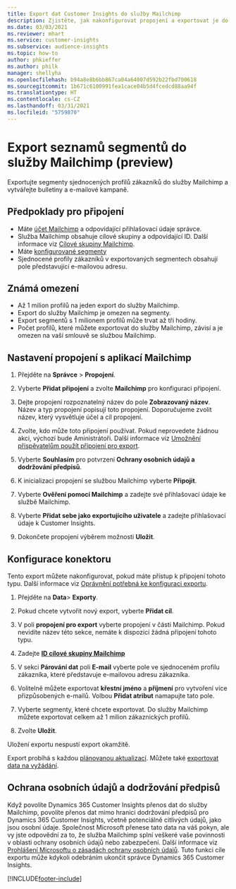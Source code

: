 ```yaml
---
title: Export dat Customer Insights do služby Mailchimp
description: Zjistěte, jak nakonfigurovat propojení a exportovat je do Mailchimp.
ms.date: 03/03/2021
ms.reviewer: mhart
ms.service: customer-insights
ms.subservice: audience-insights
ms.topic: how-to
author: phkieffer
ms.author: philk
manager: shellyha
ms.openlocfilehash: b94a8e8b6bb867ca04a64007d592b22fbd700618
ms.sourcegitcommit: 1b671c6100991fea1cace04b5d4fcedcd88aa94f
ms.translationtype: HT
ms.contentlocale: cs-CZ
ms.lasthandoff: 03/31/2021
ms.locfileid: "5759870"
---
```

# <a name="export-segment-lists-to-mailchimp-preview"></a>Export seznamů segmentů do služby Mailchimp (preview)

Exportujte segmenty sjednocených profilů zákazníků do služby Mailchimp a vytvářejte bulletiny a e-mailové kampaně.

## <a name="prerequisites-for-connection"></a>Předpoklady pro připojení

-   Máte [účet Mailchimp](https://mailchimp.com/) a odpovídající přihlašovací údaje správce.
-   Služba Mailchimp obsahuje cílové skupiny a odpovídající ID. Další informace viz [Cílové skupiny Mailchimp](https://mailchimp.com/help/create-audience/).
-   Máte [konfigurované segmenty](segments.md)
-   Sjednocené profily zákazníků v exportovaných segmentech obsahují pole představující e-mailovou adresu.

## <a name="known-limitations"></a>Známá omezení

- Až 1 milion profilů na jeden export do služby Mailchimp.
- Export do služby Mailchimp je omezen na segmenty.
- Export segmentů s 1 milionem profilů může trvat až tři hodiny. 
- Počet profilů, které můžete exportovat do služby Mailchimp, závisí a je omezen na vaší smlouvě se službou Mailchimp.

## <a name="set-up-connection-to-mailchimp"></a>Nastavení propojení s aplikací Mailchimp

1. Přejděte na **Správce** > **Propojení**.

1. Vyberte **Přidat připojení** a zvolte **Mailchimp** pro konfiguraci připojení.

1. Dejte propojení rozpoznatelný název do pole **Zobrazovaný název**. Název a typ propojení popisují toto propojení. Doporučujeme zvolit název, který vysvětluje účel a cíl propojení.

1. Zvolte, kdo může toto připojení používat. Pokud neprovedete žádnou akci, výchozí bude Aministrátoři. Další informace viz [Umožnění přispěvatelům použít připojení pro export](connections.md#allow-contributors-to-use-a-connection-for-exports).

1. Vyberte **Souhlasím** pro potvrzení **Ochrany osobních údajů a dodržování předpisů**.

1. K inicializaci propojení se službou Mailchimp vyberte **Připojit**.

1. Vyberte **Ověření pomocí Mailchimp** a zadejte své přihlašovací údaje ke službě Mailchimp.

1. Vyberte **Přidat sebe jako exportujícího uživatele** a zadejte přihlašovací údaje k Customer Insights.

1. Dokončete propojení výběrem možnosti **Uložit**. 

## <a name="configure-the-connector"></a>Konfigurace konektoru

Tento export můžete nakonfigurovat, pokud máte přístup k připojení tohoto typu. Další informace viz [Oprávnění potřebná ke konfiguraci exportu](export-destinations.md#set-up-a-new-export).

1. Přejděte na **Data**> **Exporty**.

1. Pokud chcete vytvořit nový export, vyberte **Přidat cíl**.

1. V poli **propojení pro export** vyberte propojení v části Mailchimp. Pokud nevidíte název této sekce, nemáte k dispozici žádná připojení tohoto typu.

1. Zadejte **[ID cílové skupiny Mailchimp](https://mailchimp.com/help/find-audience-id/)**

3. V sekci **Párování dat** poli **E-mail** vyberte pole ve sjednoceném profilu zákazníka, které představuje e-mailovou adresu zákazníka. 

1. Volitelně můžete exportovat **křestní jméno** a **příjmení** pro vytvoření více přizpůsobených e-mailů. Volbou **Přidat atribut** namapujte tato pole.

1. Vyberte segmenty, které chcete exportovat. Do služby Mailchimp můžete exportovat celkem až 1 milion zákaznických profilů.

1. Zvolte **Uložit**.

Uložení exportu nespustí export okamžitě.

Export probíhá s každou [plánovanou aktualizací](system.md#schedule-tab). Můžete také [exportovat data na vyžádání](export-destinations.md#run-exports-on-demand). 

## <a name="data-privacy-and-compliance"></a>Ochrana osobních údajů a dodržování předpisů

Když povolíte Dynamics 365 Customer Insights přenos dat do služby Mailchimp, povolíte přenos dat mimo hranici dodržování předpisů pro Dynamics 365 Customer Insights, včetně potenciálně citlivých údajů, jako jsou osobní údaje. Společnost Microsoft přenese tato data na váš pokyn, ale vy jste odpovědní za to, že služba Mailchimp splní veškeré vaše povinnosti v oblasti ochrany osobních údajů nebo zabezpečení. Další informace viz [Prohlášení Microsoftu o zásadách ochrany osobních údajů](https://go.microsoft.com/fwlink/?linkid=396732).
Tuto funkci cíle exportu může kdykoli odebráním ukončit správce Dynamics 365 Customer Insights.

[!INCLUDE[footer-include](../includes/footer-banner.md)]
